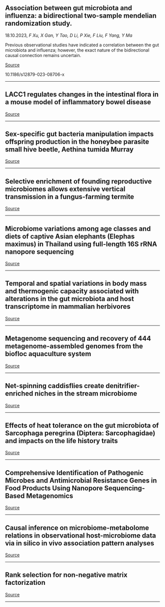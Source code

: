 ## Association between gut microbiota and influenza: a bidirectional two-sample mendelian randomization study.
 18.10.2023, _F Xu, X Gan, Y Tao, D Li, P Xie, F Liu, F Yang, Y Ma_


Previous observational studies have indicated a correlation between the gut microbiota and influenza; however, the exact nature of the bidirectional causal connection remains uncertain.

[Source](https://bmcinfectdis.biomedcentral.com/articles/10.1186/s12879-023-08706-x)

10.1186/s12879-023-08706-x

---

## LACC1 regulates changes in the intestinal flora in a mouse model of inflammatory bowel disease

[Source](https://bmcgastroenterol.biomedcentral.com/articles/10.1186/s12876-023-02971-5)

---

## Sex-specific gut bacteria manipulation impacts offspring production in the honeybee parasite small hive beetle, Aethina tumida Murray

[Source](https://www.biorxiv.org/content/10.1101/2023.10.15.562436v1.abstract)

---

## Selective enrichment of founding reproductive microbiomes allows extensive vertical transmission in a fungus-farming termite

[Source](https://royalsocietypublishing.org/doi/10.1098/rspb.2023.1559)

---

## Microbiome variations among age classes and diets of captive Asian elephants (Elephas maximus) in Thailand using full-length 16S rRNA nanopore sequencing

[Source](https://www.nature.com/articles/s41598-023-44981-z)

---

## Temporal and spatial variations in body mass and thermogenic capacity associated with alterations in the gut microbiota and host transcriptome in mammalian herbivores

[Source](https://www.sciencedirect.com/science/article/pii/S0048969723064033)

---

## Metagenome sequencing and recovery of 444 metagenome-assembled genomes from the biofloc aquaculture system

[Source](https://www.nature.com/articles/s41597-023-02622-0)

---

## Net-spinning caddisflies create denitrifier-enriched niches in the stream microbiome

[Source](https://www.nature.com/articles/s43705-023-00315-8)

---

## Effects of heat tolerance on the gut microbiota of Sarcophaga peregrina (Diptera: Sarcophagidae) and impacts on the life history traits

[Source](https://parasitesandvectors.biomedcentral.com/articles/10.1186/s13071-023-05973-0)

---

## Comprehensive Identification of Pathogenic Microbes and Antimicrobial Resistance Genes in Food Products Using Nanopore Sequencing-Based Metagenomics

[Source](https://www.biorxiv.org/content/10.1101/2023.10.15.562131v1.abstract)

---

## Causal inference on microbiome-metabolome relations in observational host-microbiome data via in silico in vivo association pattern analyses

[Source](https://www.sciencedirect.com/science/article/pii/S266723752300276X)

---

## Rank selection for non-negative matrix factorization

[Source](https://onlinelibrary.wiley.com/doi/10.1002/sim.9934)

---

